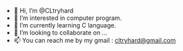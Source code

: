 - 👋 Hi, I’m @CLtryhard
- 👀 I’m interested in computer program.
- 🌱 I’m currently learning C language.
- 💞️ I’m looking to collaborate on ...
- 📫 You can reach me by my gmail : cltryhard@gmail.com

<!---
CLtryhard/CLtryhard is a ✨ special ✨ repository because its `README.md` (this file) appears on your GitHub profile.
You can click the Preview link to take a look at your changes.
--->
